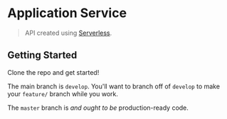 # Application Service

> API created using [Serverless].

## Getting Started

Clone the repo and get started!

The main branch is `develop`. You'll want to branch off of `develop` to make your `feature/` branch while you work.

The `master` branch is _and ought to be_ production-ready code.

[serverless]: https://serverless.com/ "Build auto-scaling, pay-per-execution, event-driven apps on AWS Lambda"

